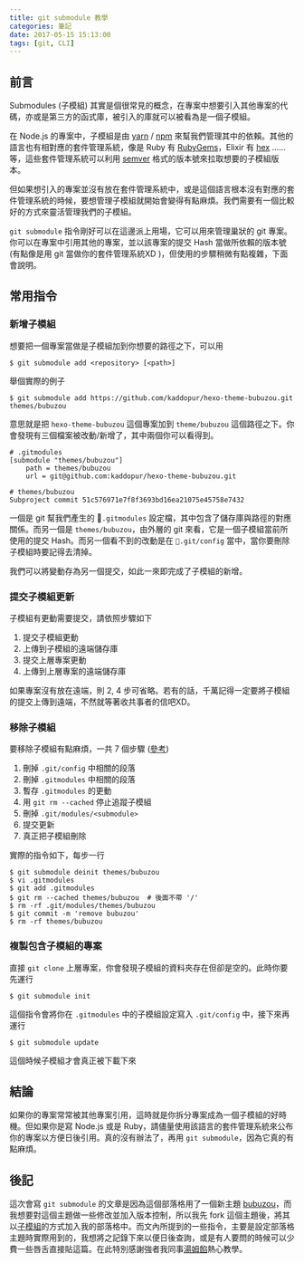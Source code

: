 ```yaml
---
title: git submodule 教學
categories: 筆記
date: 2017-05-15 15:13:00
tags: [git, CLI]
---
```


## 前言
Submodules (子模組) 其實是個很常見的概念，在專案中想要引入其他專案的代碼，亦或是第三方的函式庫，被引入的庫就可以被看為是一個子模組。

在 Node.js 的專案中，子模組是由 [yarn] / [npm] 來幫我們管理其中的依賴。其他的語言也有相對應的套件管理系統，像是 Ruby 有 [RubyGems]，Elixir 有 [hex] ……等，這些套件管理系統可以利用 [semver] 格式的版本號來拉取想要的子模組版本。

但如果想引入的專案並沒有放在套件管理系統中，或是這個語言根本沒有對應的套件管理系統的時候，要想管理子模組就開始會變得有點麻煩。我們需要有一個比較好的方式來靈活管理我們的子模組。

<!-- more -->
`git submodule` 指令剛好可以在這邊派上用場，它可以用來管理巢狀的 git 專案。你可以在專案中引用其他的專案，並以該專案的提交 Hash 當做所依賴的版本號 (有點像是用 git 當做你的套件管理系統XD )，但使用的步驟稍微有點複雜，下面會說明。

[yarn]: https://yarnpkg.com/zh-Hans/
[npm]: https://www.npmjs.com/
[RubyGems]: https://rubygems.org/?locale=zh-TW
[hex]: https://hex.pm/
[semver]: http://semver.org/lang/zh-TW/

## 常用指令

### 新增子模組
想要把一個專案當做是子模組加到你想要的路徑之下，可以用
```
$ git submodule add <repository> [<path>]
```
舉個實際的例子
```
$ git submodule add https://github.com/kaddopur/hexo-theme-bubuzou.git themes/bubuzou
```
意思就是把 `hexo-theme-bubuzou` 這個專案加到 `theme/bubuzou` 這個路徑之下。你會發現有三個檔案被改動/新增了，其中兩個你可以看得到。
```
# .gitmodules
[submodule "themes/bubuzou"]
	path = themes/bubuzou
	url = git@github.com:kaddopur/hexo-theme-bubuzou.git
```
```
# themes/bubuzou
Subproject commit 51c576971e7f8f3693bd16ea21075e45758e7432
```
一個是 git 幫我們產生的 `.gitmodules` 設定檔，其中包含了儲存庫與路徑的對應關係。而另一個是 `themes/bubuzou`，由外層的 git 來看，它是一個子模組當前所使用的提交 Hash。而另一個看不到的改動是在 `.git/config` 當中，當你要刪除子模組時要記得去清掉。

我們可以將變動存為另一個提交，如此一來即完成了子模組的新增。

### 提交子模組更新
子模組有更動需要提交，請依照步驟如下
1. 提交子模組更動
2. 上傳到子模組的遠端儲存庫 
3. 提交上層專案更動
4. 上傳到上層專案的遠端儲存庫 

如果專案沒有放在遠端，則 2, 4 步可省略。若有的話，千萬記得一定要將子模組的提交上傳到遠端，不然就等著收共事者的信吧XD。 

### 移除子模組

要移除子模組有點麻煩，一共 7 個步驟 ([參考])

1. 刪掉 `.git/config` 中相關的段落
2. 刪掉 `.gitmodules` 中相關的段落
3. 暫存  `.gitmodules` 的更動
4. 用 `git rm --cached` 停止追蹤子模組
5. 刪掉 `.git/modules/<submodule>`
6. 提交更新
7. 真正把子模組刪除

實際的指令如下，每步一行
```
$ git submodule deinit themes/bubuzou
$ vi .gitmodules
$ git add .gitmodules
$ git rm --cached themes/bubuzou  # 後面不帶 '/'
$ rm -rf .git/modules/themes/bubuzou
$ git commit -m 'remove bubuzou'
$ rm -rf themes/bubuzou
```

[參考]: https://git.wiki.kernel.org/index.php/GitSubmoduleTutorial#Removal

### 複製包含子模組的專案
直接 `git clone` 上層專案，你會發現子模組的資料夾存在但卻是空的。此時你要先運行
```
$ git submodule init
```
這個指令會將你在 `.gitmodules` 中的子模組設定寫入 `.git/config` 中，接下來再運行

```
$ git submodule update
```
這個時候子模組才會真正被下載下來

## 結論
如果你的專案常常被其他專案引用，這時就是你拆分專案成為一個子模組的好時機。但如果你是寫 Node.js 或是 Ruby，請儘量使用該語言的套件管理系統來公布你的專案以方便日後引用。真的沒有辦法了，再用 `git submodule`，因為它真的有點麻煩。

## 後記
這次會寫 `git submodule` 的文章是因為這個部落格用了一個新主題 [bubuzou]，而我想要對這個主題做一些修改並加入版本控制，所以我先 fork 這個主題後，將其以[子模組]的方式加入我的部落格中。而文內所提到的一些指令，主要是設定部落格主題時實際用到的，我想將之記錄下來以便日後查詢，或是有人要問的時候可以少費一些唇舌直接貼這篇。在此特別感謝強者我同事[湯姆餡]熱心教學。

[bubuzou]: https://github.com/Bulandent/hexo-theme-bubuzou
[湯姆餡]: https://tom76kimo.github.io/blog/
[子模組]: https://git-scm.com/book/zh-tw/v1/Git-%E5%B7%A5%E5%85%B7-%E5%AD%90%E6%A8%A1%E7%B5%84-Submodules
